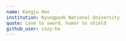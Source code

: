 ```yaml
---
name: Kangju Heo
institution: Kyungpook National University
quote: Love to sword, humor to shield
github_user: cozy-ho
---
```

